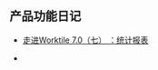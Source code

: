 ## 产品功能日记

* [走进Worktile 7.0（七） ：统计报表 ](https://worktile.com/blog/features/Worktile-7.0-tongjibb)

* 